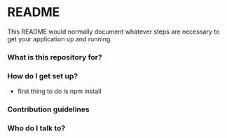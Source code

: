 # README #

This README would normally document whatever steps are necessary to get your application up and running.

### What is this repository for? ###

### How do I get set up? ###

* first thing to do is npm install

### Contribution guidelines ###


### Who do I talk to? ###